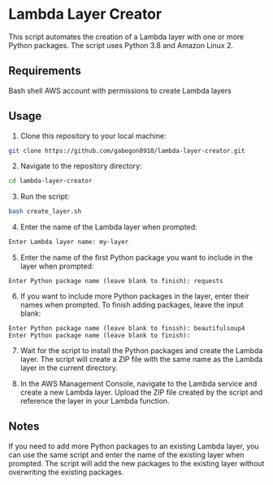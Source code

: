# Lambda Layer Creator
This script automates the creation of a Lambda layer with one or more Python packages. The script uses Python 3.8 and Amazon Linux 2.

## Requirements
Bash shell
AWS account with permissions to create Lambda layers

## Usage
1. Clone this repository to your local machine:

``` bash
git clone https://github.com/gabegon8910/lambda-layer-creator.git
```
2. Navigate to the repository directory:

```bash
cd lambda-layer-creator
```
3. Run the script:

``` bash
bash create_layer.sh
```
4. Enter the name of the Lambda layer when prompted:
```bash 
Enter Lambda layer name: my-layer
```
5. Enter the name of the first Python package you want to include in the layer when prompted:

```
Enter Python package name (leave blank to finish): requests
```
6. If you want to include more Python packages in the layer, enter their names when prompted. To finish adding packages, leave the input blank:

```
Enter Python package name (leave blank to finish): beautifulsoup4
Enter Python package name (leave blank to finish):
```

7. Wait for the script to install the Python packages and create the Lambda layer. The script will create a ZIP file with the same name as the Lambda layer in the current directory.

8. In the AWS Management Console, navigate to the Lambda service and create a new Lambda layer. Upload the ZIP file created by the script and reference the layer in your Lambda function.

## Notes
If you need to add more Python packages to an existing Lambda layer, you can use the same script and enter the name of the existing layer when prompted. The script will add the new packages to the existing layer without overwriting the existing packages.
